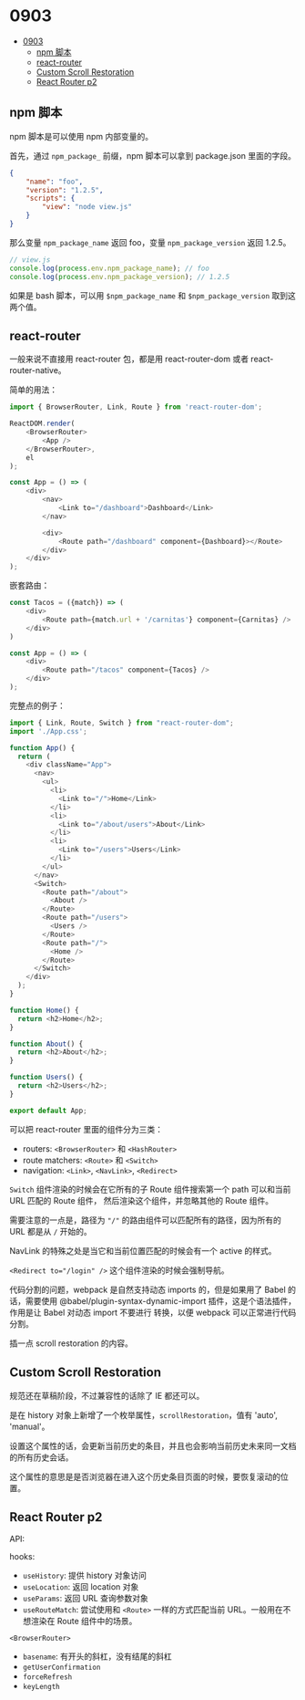 # 0903    

<!-- TOC -->

- [0903](#0903)
  - [npm 脚本](#npm-脚本)
  - [react-router](#react-router)
  - [Custom Scroll Restoration](#custom-scroll-restoration)
  - [React Router p2](#react-router-p2)

<!-- /TOC -->

## npm 脚本

npm 脚本是可以使用 npm 内部变量的。   

首先，通过 `npm_package_` 前缀，npm 脚本可以拿到 package.json 里面的字段。   

```json
{
    "name": "foo",
    "version": "1.2.5",
    "scripts": {
        "view": "node view.js"
    }
}
```    

那么变量 `npm_package_name` 返回 foo，变量 `npm_package_version` 返回 1.2.5。   

```js
// view.js
console.log(process.env.npm_package_name); // foo
console.log(process.env.npm_package_version); // 1.2.5
```    

如果是 bash 脚本，可以用 `$npm_package_name` 和 `$npm_package_version` 取到这两个值。   

## react-router

一般来说不直接用 react-router 包，都是用 react-router-dom 或者 react-router-native。   

简单的用法：   

```js
import { BrowserRouter, Link, Route } from 'react-router-dom';

ReactDOM.render(
    <BrowserRouter>
        <App />
    </BrowserRouter>,
    el
);

const App = () => (
    <div>
        <nav>
            <Link to="/dashboard">Dashboard</Link>
        </nav>

        <div>
            <Route path="/dashboard" component={Dashboard}></Route>
        </div>
    </div>
);
```    

嵌套路由：   

```js
const Tacos = ({match}) => (
    <div>
        <Route path={match.url + '/carnitas'} component={Carnitas} />
    </div>
)

const App = () => (
    <div>
        <Route path="/tacos" component={Tacos} />
    </div>
);
```    

完整点的例子：   

```js
import { Link, Route, Switch } from "react-router-dom";
import './App.css';

function App() {
  return (
    <div className="App">
      <nav>
        <ul>
          <li>
            <Link to="/">Home</Link>
          </li>
          <li>
            <Link to="/about/users">About</Link>
          </li>
          <li>
            <Link to="/users">Users</Link>
          </li>
        </ul>
      </nav>
      <Switch>
        <Route path="/about">
          <About />
        </Route>
        <Route path="/users">
          <Users />
        </Route>
        <Route path="/">
          <Home />
        </Route>
      </Switch>
    </div>
  );
}

function Home() {
  return <h2>Home</h2>;
}

function About() {
  return <h2>About</h2>;
}

function Users() {
  return <h2>Users</h2>;
}

export default App;
```    

可以把 react-router 里面的组件分为三类：   

- routers: `<BrowserRouter>` 和 `<HashRouter>`
- route matchers: `<Route>` 和 `<Switch>`
- navigation: `<Link>`, `<NavLink>`, `<Redirect>`   

`Switch` 组件渲染的时候会在它所有的子 Route 组件搜索第一个 path 可以和当前 URL 匹配的 Route 组件，
然后渲染这个组件，并忽略其他的 Route 组件。   

需要注意的一点是，路径为 `"/"` 的路由组件可以匹配所有的路径，因为所有的 URL 都是从 `/` 开始的。   

NavLink 的特殊之处是当它和当前位置匹配的时候会有一个 active 的样式。    

`<Redirect to="/login" />` 这个组件渲染的时候会强制导航。   

代码分割的问题，webpack 是自然支持动态 imports 的，但是如果用了 Babel 的话，需要使用 @babel/plugin-syntax-dynamic-import 插件，这是个语法插件，作用是让 Babel 对动态 import 不要进行
转换，以便 webpack 可以正常进行代码分割。    

插一点 scroll restoration 的内容。    

## Custom Scroll Restoration    

规范还在草稿阶段，不过兼容性的话除了 IE 都还可以。    

是在 history 对象上新增了一个枚举属性，`scrollRestoration`，值有 'auto', 'manual'。    

设置这个属性的话，会更新当前历史的条目，并且也会影响当前历史未来同一文档的所有历史会话。   

这个属性的意思是是否浏览器在进入这个历史条目页面的时候，要恢复滚动的位置。   

## React Router p2

API:   

hooks:   

- `useHistory`: 提供 history 对象访问
- `useLocation`: 返回 location 对象
- `useParams`: 返回 URL 查询参数对象
- `useRouteMatch`: 尝试使用和 `<Route>` 一样的方式匹配当前 URL。一般用在不想渲染在 Route 组件中的场景。    

`<BrowserRouter>`   

- `basename`: 有开头的斜杠，没有结尾的斜杠
- `getUserConfirmation`
- `forceRefresh` 
- `keyLength`     

